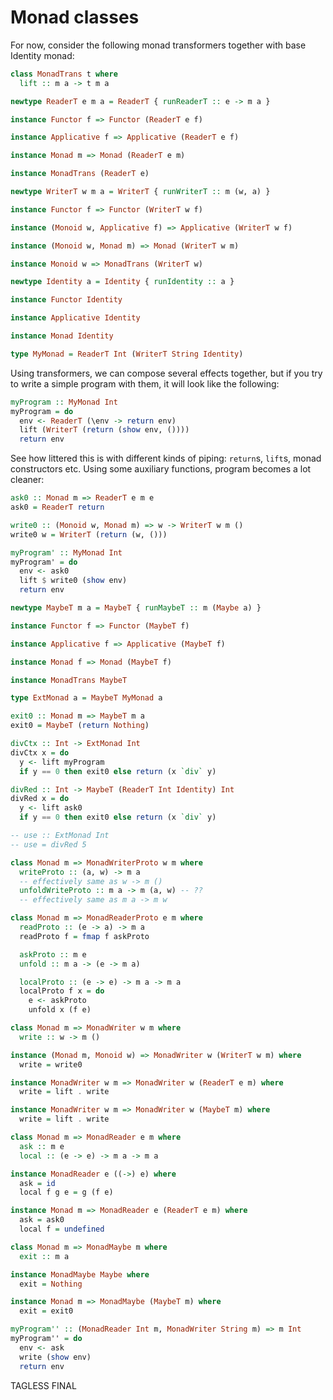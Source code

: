 # Monad classes

For now, consider the following monad transformers together with base Identity
monad:

```haskell
class MonadTrans t where
  lift :: m a -> t m a

newtype ReaderT e m a = ReaderT { runReaderT :: e -> m a }

instance Functor f => Functor (ReaderT e f)

instance Applicative f => Applicative (ReaderT e f)

instance Monad m => Monad (ReaderT e m)

instance MonadTrans (ReaderT e)

newtype WriterT w m a = WriterT { runWriterT :: m (w, a) }

instance Functor f => Functor (WriterT w f)

instance (Monoid w, Applicative f) => Applicative (WriterT w f)

instance (Monoid w, Monad m) => Monad (WriterT w m)

instance Monoid w => MonadTrans (WriterT w)

newtype Identity a = Identity { runIdentity :: a }

instance Functor Identity

instance Applicative Identity

instance Monad Identity

type MyMonad = ReaderT Int (WriterT String Identity)
```

Using transformers, we can compose several effects together, but if you try to
write a simple program with them, it will look like the following:

```haskell
myProgram :: MyMonad Int
myProgram = do
  env <- ReaderT (\env -> return env)
  lift (WriterT (return (show env, ())))
  return env
```

See how littered this is with different kinds of piping: `return`s, `lift`s,
monad constructors etc. Using some auxiliary functions, program becomes a lot
cleaner:

```haskell
ask0 :: Monad m => ReaderT e m e
ask0 = ReaderT return

write0 :: (Monoid w, Monad m) => w -> WriterT w m ()
write0 w = WriterT (return (w, ()))

myProgram' :: MyMonad Int
myProgram' = do
  env <- ask0
  lift $ write0 (show env)
  return env
```

```haskell
newtype MaybeT m a = MaybeT { runMaybeT :: m (Maybe a) }

instance Functor f => Functor (MaybeT f)

instance Applicative f => Applicative (MaybeT f)

instance Monad f => Monad (MaybeT f)

instance MonadTrans MaybeT

type ExtMonad a = MaybeT MyMonad a

exit0 :: Monad m => MaybeT m a
exit0 = MaybeT (return Nothing)

divCtx :: Int -> ExtMonad Int
divCtx x = do
  y <- lift myProgram
  if y == 0 then exit0 else return (x `div` y)

divRed :: Int -> MaybeT (ReaderT Int Identity) Int
divRed x = do
  y <- lift ask0
  if y == 0 then exit0 else return (x `div` y)

-- use :: ExtMonad Int
-- use = divRed 5
```

```haskell
class Monad m => MonadWriterProto w m where
  writeProto :: (a, w) -> m a
  -- effectively same as w -> m ()
  unfoldWriteProto :: m a -> m (a, w) -- ??
  -- effectively same as m a -> m w

class Monad m => MonadReaderProto e m where
  readProto :: (e -> a) -> m a
  readProto f = fmap f askProto

  askProto :: m e
  unfold :: m a -> (e -> m a)

  localProto :: (e -> e) -> m a -> m a
  localProto f x = do
    e <- askProto
    unfold x (f e)
```

```haskell
class Monad m => MonadWriter w m where
  write :: w -> m ()

instance (Monad m, Monoid w) => MonadWriter w (WriterT w m) where
  write = write0

instance MonadWriter w m => MonadWriter w (ReaderT e m) where
  write = lift . write

instance MonadWriter w m => MonadWriter w (MaybeT m) where
  write = lift . write

class Monad m => MonadReader e m where
  ask :: m e
  local :: (e -> e) -> m a -> m a

instance MonadReader e ((->) e) where
  ask = id
  local f g e = g (f e)

instance Monad m => MonadReader e (ReaderT e m) where
  ask = ask0
  local f = undefined

class Monad m => MonadMaybe m where
  exit :: m a

instance MonadMaybe Maybe where
  exit = Nothing

instance Monad m => MonadMaybe (MaybeT m) where
  exit = exit0
```

```haskell
myProgram'' :: (MonadReader Int m, MonadWriter String m) => m Int
myProgram'' = do
  env <- ask
  write (show env)
  return env
```

TAGLESS FINAL
